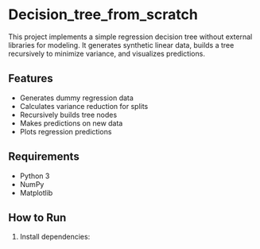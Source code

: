 # Decision_tree_from_scratch

This project implements a simple regression decision tree without external libraries for modeling. It generates synthetic linear data, builds a tree recursively to minimize variance, and visualizes predictions.

## Features

- Generates dummy regression data
- Calculates variance reduction for splits
- Recursively builds tree nodes
- Makes predictions on new data
- Plots regression predictions

## Requirements

- Python 3
- NumPy
- Matplotlib

## How to Run

1. Install dependencies:

